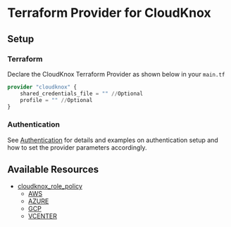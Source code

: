 # Terraform Provider for CloudKnox

## Setup

### Terraform

Declare the CloudKnox Terraform Provider as shown below in your `main.tf`

```terraform
provider "cloudknox" {
    shared_credentials_file = "" //Optional
    profile = "" //Optional
}
```

### Authentication

See [Authentication](./authentication/authentication.md) for details and examples on authentication setup and how to set the provider parameters accordingly. 



## Available Resources
* [cloudknox_role_policy](./resources/resource_cloudknox_role_policy/resource_cloudknox_role_policy.md)
    * [AWS](./resources/resource_cloudknox_role_policy/aws/resource_cloudknox_role_policy_aws.md)
    * [AZURE](./resources/resource_cloudknox_role_policy/azure/resource_cloudknox_role_policy_azure.md)
    * [GCP](./resources/resource_cloudknox_role_policy/gcp/resource_cloudknox_role_policy_gcp.md)
    * [VCENTER](./resources/resource_cloudknox_role_policy/vcenter/resource_cloudknox_role_policy_vcenter.md)

